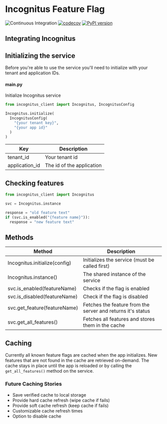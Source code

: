 # Incognitus Feature Flag

![Continuous Integration](https://github.com/Incognitus-Io/client-python-core/workflows/Continuous%20Integration/badge.svg)
[![codecov](https://codecov.io/gh/Incognitus-Io/client-python-core/branch/master/graph/badge.svg?token=Bztt7J8tUJ)](https://codecov.io/gh/Incognitus-Io/client-python-core)
[![PyPI version](https://badge.fury.io/py/incognitus-client.svg)](https://badge.fury.io/py/incognitus-client)

## Integrating Incognitus

## Initializing the service

Before you're able to use the service you'll need to initialize with your tenant and application IDs.

#### main.py

Initialize Incognitus service

```python
from incognitus_client import Incognitus, IncognitusConfig

Incognitus.initialize(
  IncognitusConfig(
    "{your tenant key}",
    "{your app id}"
  )
)
```

| Key            | Description               |
| -------------- | ------------------------- |
| tenant_id      | Your tenant id            |
| application_id | The id of the application |

## Checking features

```python
from incognitus_client import Incognitus

svc = Incognitus.instance

response = "old feature text"
if (svc.is_enabled("{feature name}")):
  response = "new feature text"
```

## Methods

| Method                        | Description                                                 |
| ----------------------------- | ----------------------------------------------------------- |
| Incognitus.initialize(config) | Initializes the service (must be called first)              |
| Incognitus.instance()         | The shared instance of the service                          |
| svc.is_enabled(featureName)   | Checks if the flag is enabled                               |
| svc.is_disabled(featureName)  | Check if the flag is disabled                               |
| svc.get_feature(featureName)  | Fetches the feature from the server and returns it's status |
| svc.get_all_features()        | Fetches all features and stores them in the cache           |

## Caching

Currently all known feature flags are cached when the app initializes. New features that are not found
in the cache are retrieved on-demand. The cache stays in place until the app is reloaded or by calling the `get_all_features()` method on the service.

### Future Caching Stories

- Save verified cache to local storage
- Provide hard cache refresh (wipe cache if fails)
- Provide soft cache refresh (keep cache if fails)
- Customizable cache refresh times
- Option to disable cache
